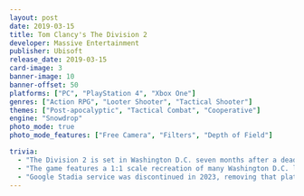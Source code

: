 ```yaml
---
layout: post
date: 2019-03-15
title: Tom Clancy's The Division 2
developer: Massive Entertainment
publisher: Ubisoft
release_date: 2019-03-15
card-image: 3
banner-image: 10
banner-offset: 50
platforms: ["PC", "PlayStation 4", "Xbox One"]
genres: ["Action RPG", "Looter Shooter", "Tactical Shooter"]
themes: ["Post-apocalyptic", "Tactical Combat", "Cooperative"]
engine: "Snowdrop"
photo_mode: true
photo_mode_features: ["Free Camera", "Filters", "Depth of Field"]

trivia:
  - "The Division 2 is set in Washington D.C. seven months after a deadly pandemic was released in New York City."
  - "The game features a 1:1 scale recreation of many Washington D.C. landmarks, including the White House and the Washington Monument."
  - "Google Stadia service was discontinued in 2023, removing that platform from availability."
---
```

